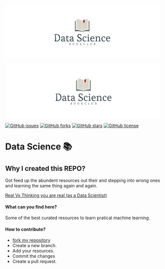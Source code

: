![logo](Assets/images/logo2.png)
<p align="center">
  <img src="Assets/images/logo2.png">
</p>

[![GitHub issues](https://img.shields.io/github/issues/Prudhvi0001/Data-Science-Resources?style=plastic)](https://github.com/Prudhvi0001/Data-Science-Resources/issues)
[![GitHub forks](https://img.shields.io/github/forks/Prudhvi0001/Data-Science-Resources?style=plastic)](https://github.com/Prudhvi0001/Data-Science-Resources/network)
[![GitHub stars](https://img.shields.io/github/stars/Prudhvi0001/Data-Science-Resources?style=plastic)](https://github.com/Prudhvi0001/Data-Science-Resources/stargazers)
[![GitHub license](https://img.shields.io/github/license/Prudhvi0001/Data-Science-Resources?style=plastic)](https://github.com/Prudhvi0001/Data-Science-Resources/blob/master/LICENSE)

# Data Science 📚

## Why I created this REPO?

Got feed up the abundent resources out their and stepping into wrong ones and learning the same thing again and again.

[Real Vs Thinking you are real (as a Data Scientist)](https://towardsdatascience.com/from-sklearn-import-478c711dafa1)

#### What can you find here?

Some of the best curated resources to learn pratical machine learning.

#### How to contribute?

- [fork my repository](https://github.com/Prudhvi0001/Data-Science-Resources/fork)
- Create a new branch.
- Add your resources.
- Commit the changes
- Create a pull request.

